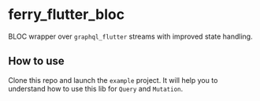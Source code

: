 # ferry_flutter_bloc

BLOC wrapper over `graphql_flutter` streams with improved state handling.

## How to use

Clone this repo and launch the `example` project. It will help you to understand how to use this lib
for `Query` and `Mutation`.